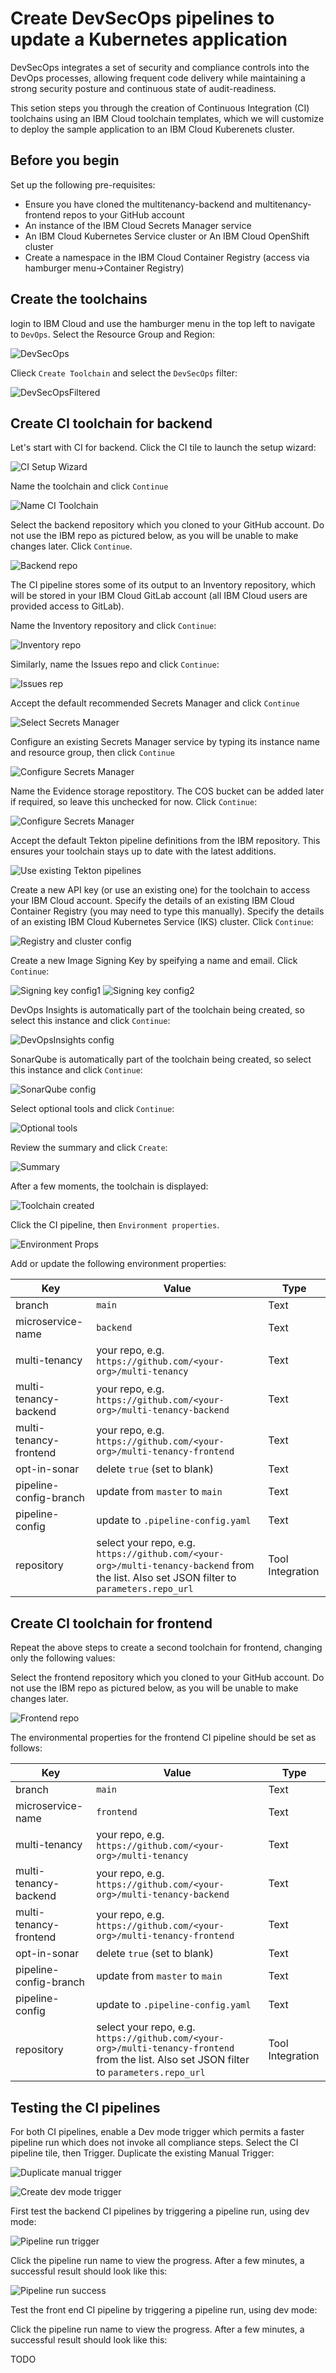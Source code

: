 # Create DevSecOps pipelines to update a Kubernetes application 

DevSecOps integrates a set of security and compliance controls into the DevOps processes, allowing frequent code delivery while maintaining a strong security posture and continuous state of audit-readiness.

This setion steps you through the creation of Continuous Integration (CI) toolchains using an IBM Cloud toolchain templates, which we will customize to deploy the sample application to an IBM Cloud Kuberenets cluster.

## Before you begin

Set up the following pre-requisites:

- Ensure you have cloned the multitenancy-backend and multitenancy-frontend repos to your GitHub account
- An instance of the IBM Cloud Secrets Manager service
- An IBM Cloud Kubernetes Service cluster or An IBM Cloud OpenShift cluster
- Create a namespace in the IBM Cloud Container Registry (access via hamburger menu->Container Registry)

## Create the toolchains

login to IBM Cloud and use the hamburger menu in the top left to navigate to `DevOps`.  Select the Resource Group and Region:

![DevSecOps](/documentation/images/cicd-k8s/1-devOpsSelectRegion.png)

Clieck `Create Toolchain` and select the `DevSecOps` filter:

![DevSecOpsFiltered](/documentation/images/cicd-k8s/2-filterToDevSecOpsToolchains.png)


## Create CI toolchain for backend

Let's start with CI for backend.  Click the CI tile to launch the setup wizard:

![CI Setup Wizard](/documentation/images/cicd-k8s/3-cISetupWizard.png)

Name the toolchain and click `Continue`

![Name CI Toolchain](/documentation/images/cicd-k8s/4-nameCiToolchain.png)

Select the backend repository which you cloned to your GitHub account.  Do not use the IBM repo as pictured below, as you will be unable to make changes later.  Click `Continue`.

![Backend repo](/documentation/images/cicd-k8s/5-bringYourOwnAppCiBackend.png)

The CI pipeline stores some of its output to an Inventory repository, which will be stored in your IBM Cloud GitLab account (all IBM Cloud users are provided access to GitLab).

Name the Inventory repository and click `Continue`:

![Inventory repo](/documentation/images/cicd-k8s/6-createInventoryRepocIBackend.png)

Similarly, name the Issues repo and click `Continue`:

![Issues rep](/documentation/images/cicd-k8s/7-createIssuesRepocIBackend.png)

Accept the default recommended Secrets Manager and click `Continue`

![Select Secrets Manager](/documentation/images/cicd-k8s/8-createSecretsManager.png)

Configure an existing Secrets Manager service by typing its instance name and resource group, then click `Continue`

![Configure Secrets Manager](/documentation/images/cicd-k8s/9-configureSecretsManager.png)

Name the Evidence storage repostitory.  The COS bucket can be added later if required, so leave this unchecked for now.  Click `Continue`:

![Configure Secrets Manager](/documentation/images/cicd-k8s/10-configureEvidenceStorage.png)

Accept the default Tekton pipeline definitions from the IBM repository.  This ensures your toolchain stays up to date with the latest additions.

![Use existing Tekton pipelines](/documentation/images/cicd-k8s/11-useExistingTektonPipelines.png)

Create a new API key (or use an existing one) for the toolchain to access your IBM Cloud account.  Specify the details of an existing IBM Cloud Container Registry (you may need to type this manually).  Specify the details of an existing IBM Cloud Kubernetes Service (IKS) cluster.  Click `Continue`:

![Registry and cluster config](/documentation/images/cicd-k8s/12-deploymentTarget.png)

Create a new Image Signing Key by speifying a name and email.  Click `Continue`:

![Signing key config1](/documentation/images/cicd-k8s/13-signingKey1.png)
![Signing key config2](/documentation/images/cicd-k8s/14-signingKey2.png)

DevOps Insights is automatically part of the toolchain being created, so select this instance and click `Continue`:

![DevOpsInsights config](/documentation/images/cicd-k8s/15-devOpsInsights.png)

SonarQube is automatically part of the toolchain being created, so select this instance and click `Continue`:

![SonarQube config](/documentation/images/cicd-k8s/16-sonarQube.png)

Select optional tools and click `Continue`:

![Optional tools](/documentation/images/cicd-k8s/17-optionalTools.png)

Review the summary and click `Create`:

![Summary](/documentation/images/cicd-k8s/18-summary.png)

After a few moments, the toolchain is displayed:

![Toolchain created](/documentation/images/cicd-k8s/18-toolchainCreated.png)

Click the CI pipeline, then `Environment properties`.  

![Environment Props](/documentation/images/cicd-k8s/19-environmentProps.png)

Add or update the following environment properties:

| Key  | Value | Type |
| ------------- | ------------- | ------------- |
| branch  | `main`  | Text |
| microservice-name  | `backend` | Text |
| multi-tenancy  | your repo, e.g. `https://github.com/<your-org>/multi-tenancy`  | Text |
| multi-tenancy-backend  | your repo, e.g. `https://github.com/<your-org>/multi-tenancy-backend`  | Text |
| multi-tenancy-frontend  | your repo, e.g. `https://github.com/<your-org>/multi-tenancy-frontend`  | Text |
| opt-in-sonar  | delete `true` (set to blank)  | Text |
| pipeline-config-branch | update from `master` to `main`  | Text |
| pipeline-config | update to `.pipeline-config.yaml`  | Text |
| repository | select your repo, e.g. `https://github.com/<your-org>/multi-tenancy-backend` from the list.  Also set JSON filter to `parameters.repo_url`  | Tool Integration |


## Create CI toolchain for frontend

Repeat the above steps to create a second toolchain for frontend, changing only the following values:

Select the frontend repository which you cloned to your GitHub account.  Do not use the IBM repo as pictured below, as you will be unable to make changes later.

![Frontend repo](/documentation/images/cicd-k8s/21-bringYourOwnAppCiFrontend.png)

The environmental properties for the frontend CI pipeline should be set as follows:


| Key  | Value | Type |
| ------------- | ------------- | ------------- |
| branch  | `main`  | Text |
| microservice-name  | `frontend` | Text |
| multi-tenancy  | your repo, e.g. `https://github.com/<your-org>/multi-tenancy`  | Text |
| multi-tenancy-backend  | your repo, e.g. `https://github.com/<your-org>/multi-tenancy-backend`  | Text |
| multi-tenancy-frontend  | your repo, e.g. `https://github.com/<your-org>/multi-tenancy-frontend`  | Text |
| opt-in-sonar  | delete `true` (set to blank)  | Text |
| pipeline-config-branch | update from `master` to `main`  | Text |
| pipeline-config | update to `.pipeline-config.yaml`  | Text |
| repository | select your repo, e.g. `https://github.com/<your-org>/multi-tenancy-frontend` from the list.  Also set JSON filter to `parameters.repo_url`  | Tool Integration |

## Testing the CI pipelines

For both CI pipelines, enable a Dev mode trigger which permits a faster pipeline run which does not invoke all compliance steps.  Select the CI pipeline tile, then Trigger.  Duplicate the existing Manual Trigger:

![Duplicate manual trigger](/documentation/images/cicd-k8s/29-duplicateManualTrigger.png)

![Create dev mode trigger](/documentation/images/cicd-k8s/30-createDevModeTrigger.png)

First test the backend CI pipelines by triggering a pipeline run, using dev mode:

![Pipeline run trigger](/documentation/images/cicd-k8s/31-testCiBackendDevMode.png)

Click the pipeline run name to view the progress.  After a few minutes, a successful result should look like this:

![Pipeline run success](/documentation/images/cicd-k8s/32-cIBackendDevModeSuccess.png)

Test the front end CI pipeline by triggering a pipeline run, using dev mode:

Click the pipeline run name to view the progress.  After a few minutes, a successful result should look like this:

TODO